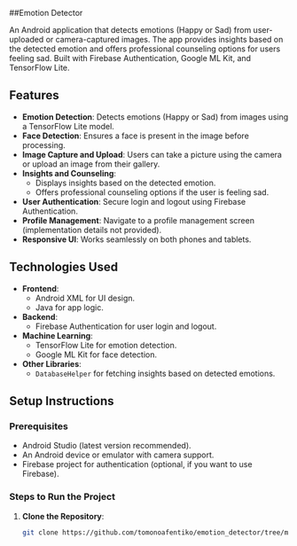 ##Emotion Detector

An Android application that detects emotions (Happy or Sad) from user-uploaded or camera-captured images. The app provides insights based on the detected emotion and offers professional counseling options for users feeling sad. Built with Firebase Authentication, Google ML Kit, and TensorFlow Lite.

## Features

- **Emotion Detection**: Detects emotions (Happy or Sad) from images using a TensorFlow Lite model.
- **Face Detection**: Ensures a face is present in the image before processing.
- **Image Capture and Upload**: Users can take a picture using the camera or upload an image from their gallery.
- **Insights and Counseling**:
  - Displays insights based on the detected emotion.
  - Offers professional counseling options if the user is feeling sad.
- **User Authentication**: Secure login and logout using Firebase Authentication.
- **Profile Management**: Navigate to a profile management screen (implementation details not provided).
- **Responsive UI**: Works seamlessly on both phones and tablets.


## Technologies Used

- **Frontend**:
  - Android XML for UI design.
  - Java for app logic.
- **Backend**:
  - Firebase Authentication for user login and logout.
- **Machine Learning**:
  - TensorFlow Lite for emotion detection.
  - Google ML Kit for face detection.
- **Other Libraries**:
  - `DatabaseHelper` for fetching insights based on detected emotions.

## Setup Instructions

### Prerequisites
- Android Studio (latest version recommended).
- An Android device or emulator with camera support.
- Firebase project for authentication (optional, if you want to use Firebase).

### Steps to Run the Project
1. **Clone the Repository**:
   ```bash
   git clone https://github.com/tomonoafentiko/emotion_detector/tree/master
